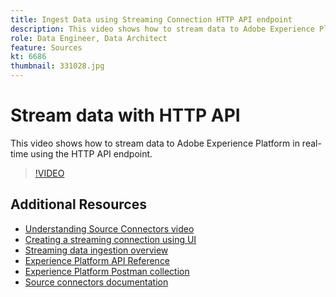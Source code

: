 ```yaml
---
title: Ingest Data using Streaming Connection HTTP API endpoint
description: This video shows how to stream data to Adobe Experience Platform in real-time using the HTTP API endpoint.
role: Data Engineer, Data Architect
feature: Sources
kt: 6686
thumbnail: 331028.jpg
---
```


# Stream data with HTTP API 

This video shows how to stream data to Adobe Experience Platform in real-time using the HTTP API endpoint.

>[!VIDEO](https://video.tv.adobe.com/v/331028?quality=12&learn=on)

## Additional Resources

* [Understanding Source Connectors video](overview.md)
* [Creating a streaming connection using UI](https://experienceleague.adobe.com/docs/experience-platform/ingestion/tutorials/create-streaming-connection-ui.html?lang=en#tutorials)
* [Streaming data ingestion overview](https://experienceleague.adobe.com/docs/platform-learn/tutorials/data-ingestion/understanding-streaming-ingestion.html?lang=en#data-ingestion)
* [Experience Platform API Reference](https://www.adobe.io/apis/experienceplatform/home/api-reference.html#!acpdr/swagger-specs/flow-service.yaml)
* [Experience Platform Postman collection](https://github.com/adobe/experience-platform-postman-samples/tree/master/apis/experience-platform)
* [Source connectors documentation](https://experienceleague.adobe.com/docs/experience-platform/sources/home.html)
